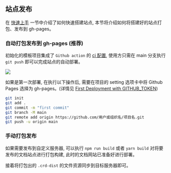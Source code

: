 <!--
abbrlink: ude9296y
-->

## 站点发布

在 [快速上手](http://muyunyun.cn/create-react-doc/%E5%BF%AB%E9%80%9F%E4%B8%8A%E6%89%8B) 一节中介绍了如何快速搭建站点, 本节将介绍如何将搭建好的站点打包、发布到 gh-pages。

### 自动打包发布到 gh-pages (推荐)

初始化的模板项目集成了 `Github action` 的 [ci 配置](https://github.com/MuYunyun/create-react-doc/blob/main/packages/templates/default/.github/workflows/gh-pages.yml), 使用方只需在 main 分支执行 `git push` 即可以完成站点的自动部署。

![](http://with.muyunyun.cn/ea24d511f76efe5ba5d13bb6b1609aac.jpg)

如果是第一次部署, 在执行以下操作后, 需要在项目的 setting 选项卡中将 Github Pages 选择为 gh-pages。(详情见 [First Deployment with GITHUB_TOKEN](https://github.com/peaceiris/actions-gh-pages#%EF%B8%8F-first-deployment-with-github_token))

```bash
git init
git add .
git commit -m "first commit"
git branch -M main
git remote add origin https://github.com/用户或组织名/项目名.git
git push -u origin main
```

### 手动打包发布

如果需要发布到自定义服务器, 可以执行 `npm run build` 或者 `yarn build` 对将要发布的文档站点进行打包构建, 此时的文档网站已准备好进行部署。

接着将打包出的 `.crd-dist` 的文件资源同步到目标服务器即可。